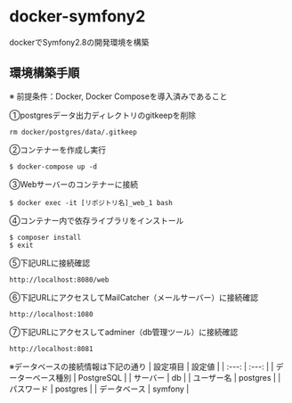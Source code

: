 # docker-symfony2
dockerでSymfony2.8の開発環境を構築

## 環境構築手順
※ 前提条件：Docker, Docker Composeを導入済みであること

①postgresデータ出力ディレクトリのgitkeepを削除
```
rm docker/postgres/data/.gitkeep
```

②コンテナーを作成し実行
```
$ docker-compose up -d
```

③Webサーバーのコンテナーに接続
```
$ docker exec -it [リポジトリ名]_web_1 bash
```

④コンテナー内で依存ライブラリをインストール
```
$ composer install
$ exit
```

⑤下記URLに接続確認
```
http://localhost:8080/web
```

⑥下記URLにアクセスしてMailCatcher（メールサーバー）に接続確認
```
http://localhost:1080
```

⑦下記URLにアクセスしてadminer（db管理ツール）に接続確認
```
http://localhost:8081
```
※データベースの接続情報は下記の通り
| 設定項目 | 設定値 |
| :---: | :---: |
| データーベース種別 | PostgreSQL |
| サーバー | db |
| ユーザー名 | postgres |
| パスワード | postgres |
| データベース | symfony |
